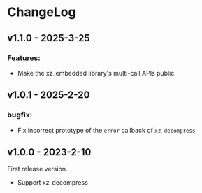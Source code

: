 # ChangeLog

## v1.1.0 - 2025-3-25

### Features:

- Make the xz_embedded library's multi-call APIs public

## v1.0.1 - 2025-2-20

### bugfix:

- Fix incorrect prototype of the `error` callback of `xz_decompress`

## v1.0.0 - 2023-2-10

First release version.

- Support xz_decompress
